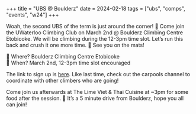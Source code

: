 +++
title = "UBS @ Boulderz"
date = 2024-02-18
tags = ["ubs", "comps", "events", "w24"]
+++

Woah, the second UBS of the term is just around the corner! 👀 Come join the UWaterloo Climbing Club on March 2nd @ Boulderz Climbing Centre Etobicoke. We will be climbing during the 12-3pm time slot. Let’s run this back and crush it one more time. 👊 See you on the mats!

📍 Where? Boulderz Climbing Centre Etobicoke  
📆 When? March 2nd, 12-3pm time slot encouraged

The link to sign up is [here](https://www.boulderzclimbing.com/2024/02/15/ubs-at-boulderz-2024/). Like last time, check out the ⁠carpools channel to coordinate with other climbers who are going!

Come join us afterwards at The Lime Viet & Thai Cuisine at ~3pm for some food after the session. 🍜 It’s a 5 minute drive from Boulderz, hope you all can join!
